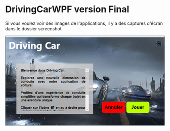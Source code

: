 # DrivingCarWPF version Final

Si vous voulez voir des images de l'applications, il y a des captures d'écran dans le dossier screenshot

![Ecran d'accueil](screenshot/1.png)
